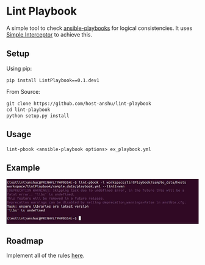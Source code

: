 # Lint Playbook

A simple tool to check [ansible-playbooks](http://docs.ansible.com/ansible/playbooks.html) for 
logical consistencies. It uses [Simple Interceptor](https://github.com/host-anshu/simpleInterceptor) 
to achieve this.

## Setup

Using pip:

    pip install LintPlaybook==0.1.dev1

From Source:

    git clone https://github.com/host-anshu/lint-playbook
    cd lint-playbook
    python setup.py install

## Usage

    lint-pbook <ansible-playbook options> ex_playbook.yml

## Example

![Linter Output](sample_data/output.jpg?raw=true "Linter Output")

## Roadmap

Implement all of the rules [here](https://github.com/host-anshu/ansible-lint-rules/tree/master/rules).
